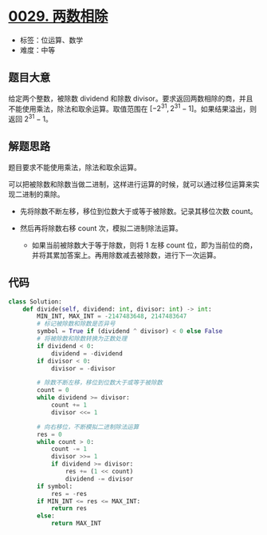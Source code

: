 # [0029. 两数相除](https://leetcode.cn/problems/divide-two-integers/)

- 标签：位运算、数学
- 难度：中等

## 题目大意

给定两个整数，被除数 dividend 和除数 divisor。要求返回两数相除的商，并且不能使用乘法，除法和取余运算。取值范围在 $[-2^{31}, 2^{31}-1]$。如果结果溢出，则返回 $2^{31} - 1$。

## 解题思路

题目要求不能使用乘法，除法和取余运算。

可以把被除数和除数当做二进制，这样进行运算的时候，就可以通过移位运算来实现二进制的乘除。

- 先将除数不断左移，移位到位数大于或等于被除数。记录其移位次数 count。

- 然后再将除数右移 count 次，模拟二进制除法运算。
  - 如果当前被除数大于等于除数，则将 1 左移 count 位，即为当前位的商，并将其累加答案上。再用除数减去被除数，进行下一次运算。



## 代码

```Python
class Solution:
    def divide(self, dividend: int, divisor: int) -> int:
        MIN_INT, MAX_INT = -2147483648, 2147483647
        # 标记被除数和除数是否异号
        symbol = True if (dividend ^ divisor) < 0 else False
        # 将被除数和除数转换为正数处理
        if dividend < 0:
            dividend = -dividend
        if divisor < 0:
            divisor = -divisor

        # 除数不断左移，移位到位数大于或等于被除数
        count = 0
        while dividend >= divisor:
            count += 1
            divisor <<= 1

        # 向右移位，不断模拟二进制除法运算
        res = 0
        while count > 0:
            count -= 1
            divisor >>= 1
            if dividend >= divisor:
                res += (1 << count)
                dividend -= divisor
        if symbol:
            res = -res
        if MIN_INT <= res <= MAX_INT:
            return res
        else:
            return MAX_INT
```

